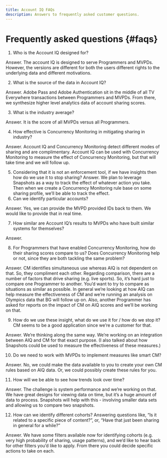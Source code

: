 ```yaml
---
title: Account IQ FAQs
description: Answers to frequently asked customer questions.
---
```


# Frequently asked questions {#faqs}

1. Who is the Account IQ designed for?

Answer. The account IQ is designed to serve Programmers and MVPDs. However, the versions are different for both the users different rights to the underlying data and different motivations.

2. What is the source of the data in Account IQ?

Answer. Adobe Pass and Adobe Authentication sit in the middle of all TV Everywhere transactions between Programmers and MVPDs. From there, we synthesize higher level analytics data of account sharing scores.

3. What is the industry average?

Answer. It is the score of all MVPDs versus all Programmers.

4. How effective is Concurrency Monitoring in mitigating sharing in industry?

Answer. Account IQ and Concurrency Monitoring detect different modes of sharing and are complimentary. Account IQ can be used with Concurrency Monitoring to measure the effect of Concurrency Monitoring, but that will take time and we will follow up.

5. Considering that it is not an enforcement tool, if we have insights then how do we use it to stop sharing?
Answer. We plan to leverage Snapshots as a way to track the effect of whatever action you take. Then when we create a Concurrency Monitoring rule base on some sharing profile, we’ll be able to track the effect.
6. Can we identify particular accounts?

Answer. Yes, we can provide the MVPD provided IDs back to them. We would like to provide that in real time.

7. How similar are Account IQ’s results to MVPDs who have built similar systems for themselves?

Answer.

8. For Programmers that have enabled Concurrency Monitoring, how do their sharing scores compare to us?  Does Concurrency Monitoring help or not, since they are both tackling the same problem?

Answer. CM identifies simultaneous use whereas AIQ is not dependent on that.  So, they compliment each other. Regarding comparison, there are a number of factors that drive sharing (e.g. live sports).  So, it’s hard just to compare one Programmer to another.  You’d want to try to compare as situations as similar as possible.  In general we’re looking at how AIQ can help measure the effectiveness of CM and we’re running an analysis on Olympics data that BG will follow up on.  Also, another Programmer has asked for reports on the impact of CM on AIQ scores and we’ll be working on that.



9. How do we use these insight, what do we use it for / how do we stop it?  CM seems to be a good application since we’re a customer for that.

Answer. We’re thinking along the same way.  We’re working on an integration between AIQ and CM for that exact purpose.  (I also talked about how Snapshots could be used to measure the effectiveness of these measures.)



10. Do we need to work with MVPDs to implement measures like smart CM?

Answer. No, we could make the data available to you to create your own CM rules based on AIQ data.  Or, we could possibly create these rules for you.



11. How will we be able to see how trends look over time?

Answer. The challenge is system performance and we’re working on that.  We have great designs for viewing data on time, but it’s a huge amount of data to process. Snapshots will help with this - involving smaller data sets and allowing us to compare two snapshots.

12. How can we identify different cohorts?  Answering questions like, “Is it related to a specific piece of content?”, or, “Have that just been sharing in general for a while?”

Answer. We have some filters available now for identifying cohorts (e.g. very high probability of sharing, usage patterns), and we’d like to hear back for other filters you’d like to apply.  From there you could decide specific actions to take on each.